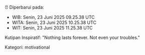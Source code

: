 ⏰ Diperbarui pada:
- WIB: Senin, 23 Juni 2025 09.25.38 UTC
- WITA: Senin, 23 Juni 2025 10.25.38 UTC
- WIT: Senin, 23 Juni 2025 11.25.38 UTC

Kutipan Inspiratif:
"Nothing lasts forever. Not even your troubles."


Kategori: motivational

